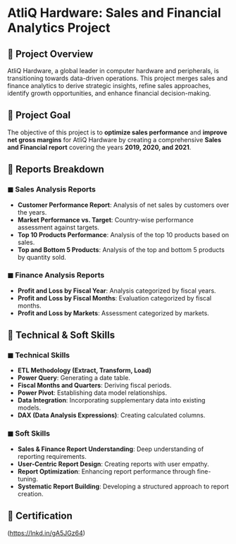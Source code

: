 # AtliQ Hardware: Sales and Financial Analytics Project

## 🔶 Project Overview
AtliQ Hardware, a global leader in computer hardware and peripherals, is transitioning towards data-driven operations. This project merges sales and finance analytics to derive strategic insights, refine sales approaches, identify growth opportunities, and enhance financial decision-making.

## 🔶 Project Goal
The objective of this project is to **optimize sales performance** and **improve net gross margins** for AtliQ Hardware by creating a comprehensive **Sales and Financial report** covering the years **2019, 2020, and 2021**.

## 🔶 Reports Breakdown

### ◼ Sales Analysis Reports
- **Customer Performance Report**: Analysis of net sales by customers over the years.
- **Market Performance vs. Target**: Country-wise performance assessment against targets.
- **Top 10 Products Performance**: Analysis of the top 10 products based on sales.
- **Top and Bottom 5 Products**: Analysis of the top and bottom 5 products by quantity sold.

### ◼ Finance Analysis Reports
- **Profit and Loss by Fiscal Year**: Analysis categorized by fiscal years.
- **Profit and Loss by Fiscal Months**: Evaluation categorized by fiscal months.
- **Profit and Loss by Markets**: Assessment categorized by markets.

## 🔶 Technical & Soft Skills

### ◼ Technical Skills
- **ETL Methodology (Extract, Transform, Load)**
- **Power Query**: Generating a date table.
- **Fiscal Months and Quarters**: Deriving fiscal periods.
- **Power Pivot**: Establishing data model relationships.
- **Data Integration**: Incorporating supplementary data into existing models.
- **DAX (Data Analysis Expressions)**: Creating calculated columns.

### ◼ Soft Skills
- **Sales & Finance Report Understanding**: Deep understanding of reporting requirements.
- **User-Centric Report Design**: Creating reports with user empathy.
- **Report Optimization**: Enhancing report performance through fine-tuning.
- **Systematic Report Building**: Developing a structured approach to report creation.

## 🌟 Certification

(https://lnkd.in/gA5JGz64)

